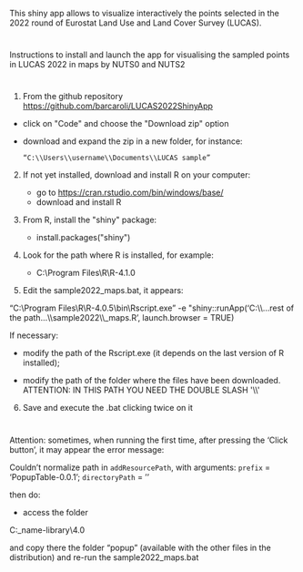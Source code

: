 
<!-- README.md is generated from README.Rmd. Please edit README.Rmd file -->

This shiny app allows to visualize interactively the points selected in
the 2022 round of Eurostat Land Use and Land Cover Survey (LUCAS).

# 

Instructions to install and launch the app for visualising the sampled
points in LUCAS 2022 in maps by NUTS0 and NUTS2

# 

1.  From the github repository <https://github.com/barcaroli/LUCAS2022ShinyApp> 

- click on "Code" and choose the "Download zip" option

- download and expand the zip in a new folder, for instance:

      “C:\\Users\\username\\Documents\\LUCAS sample”



2.  If not yet installed, download and install R on your computer:
      - go to
        <https://cran.rstudio.com/bin/windows/base/>
      - download and install R
3.  From R, install the "shiny" package:
      - install.packages("shiny")
4.  Look for the path where R is installed, for example:

      - C:\Program Files\R\R-4.1.0

5.  Edit the sample2022\_maps.bat, it appears:

“C:\\Program Files\\R\\R-4.0.5\\bin\\Rscript.exe” -e
"shiny::runApp(‘C:\\\\…rest of the path…\\\\sample2022\\\\_maps.R’,
launch.browser = TRUE)

If necessary:

- modify the path of the Rscript.exe (it depends on the last version of R
installed);

- modify the path of the folder where the files have
been downloaded. ATTENTION: IN THIS PATH YOU NEED THE DOUBLE SLASH '\\\\'

6.  Save and execute the .bat clicking twice on it

# 

Attention: sometimes, when running the first time, after pressing the ‘Click
button’, it may appear the error message:

Couldn’t normalize path in `addResourcePath`, with arguments: `prefix` =
‘PopupTable-0.0.1’; `directoryPath` = ’’

then do:

  - access the folder

C:\_name-library\\4.0

and copy there the folder “popup” (available with the other files in the
distribution) and re-run the sample2022\_maps.bat
